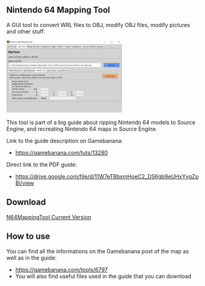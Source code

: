 ## Nintendo 64 Mapping Tool

A GUI tool to convert WRL files to OBJ, modify OBJ files, modify pictures and other stuff.

<img src="Images/MainGUI.jpg" width="60%" />

This tool is part of a big guide about ripping Nintendo 64 models to Source Engine, and recreating Nintendo 64 maps in Source Engine.

Link to the guide description on Gamebanana: 

- https://gamebanana.com/tuts/13280

Direct link to the PDF guide: 

- https://drive.google.com/file/d/11W7eTBbxmHoeC2_DS6gb9eUHxYvgZpBi/view

## Download

[N64MappingTool Current Version](https://github.com/Moltard/N64MappingTool/releases/latest)

## How to use

You can find all the informations on the Gamebanana post of the map as well as in the guide:

- https://gamebanana.com/tools/6797
- You will also find useful files used in the guide that you can download

